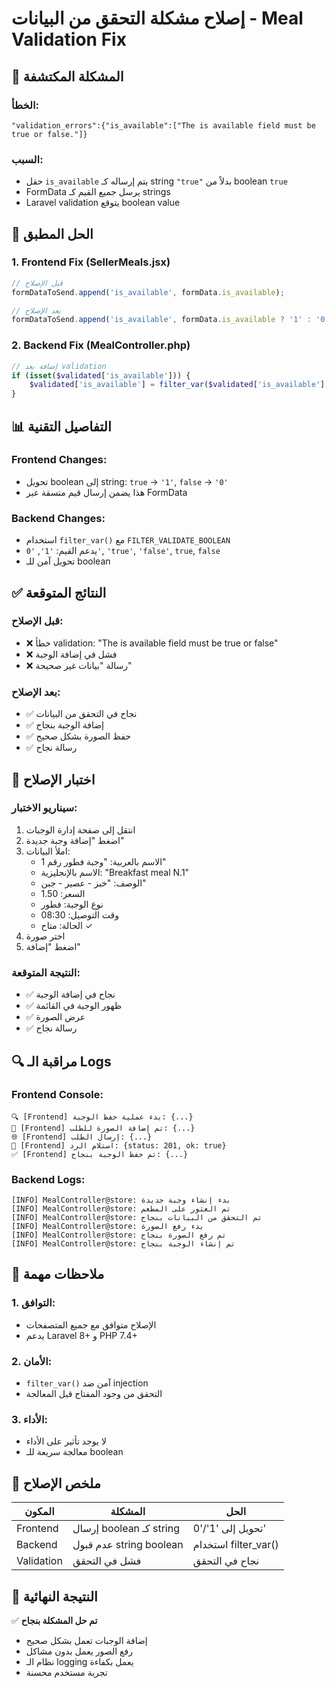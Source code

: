 # إصلاح مشكلة التحقق من البيانات - Meal Validation Fix

## 🐛 **المشكلة المكتشفة**

### **الخطأ:**
```
"validation_errors":{"is_available":["The is available field must be true or false."]}
```

### **السبب:**
- حقل `is_available` يتم إرساله كـ string `"true"` بدلاً من boolean `true`
- FormData يرسل جميع القيم كـ strings
- Laravel validation يتوقع boolean value

## 🔧 **الحل المطبق**

### **1. Frontend Fix (SellerMeals.jsx)**
```javascript
// قبل الإصلاح
formDataToSend.append('is_available', formData.is_available);

// بعد الإصلاح
formDataToSend.append('is_available', formData.is_available ? '1' : '0');
```

### **2. Backend Fix (MealController.php)**
```php
// إضافة بعد validation
if (isset($validated['is_available'])) {
    $validated['is_available'] = filter_var($validated['is_available'], FILTER_VALIDATE_BOOLEAN);
}
```

## 📊 **التفاصيل التقنية**

### **Frontend Changes:**
- تحويل boolean إلى string: `true` → `'1'`, `false` → `'0'`
- هذا يضمن إرسال قيم متسقة عبر FormData

### **Backend Changes:**
- استخدام `filter_var()` مع `FILTER_VALIDATE_BOOLEAN`
- يدعم القيم: `'1'`, `'0'`, `'true'`, `'false'`, `true`, `false`
- تحويل آمن للـ boolean

## ✅ **النتائج المتوقعة**

### **قبل الإصلاح:**
- ❌ خطأ validation: "The is available field must be true or false"
- ❌ فشل في إضافة الوجبة
- ❌ رسالة "بيانات غير صحيحة"

### **بعد الإصلاح:**
- ✅ نجاح في التحقق من البيانات
- ✅ إضافة الوجبة بنجاح
- ✅ حفظ الصورة بشكل صحيح
- ✅ رسالة نجاح

## 🧪 **اختبار الإصلاح**

### **سيناريو الاختبار:**
1. انتقل إلى صفحة إدارة الوجبات
2. اضغط "إضافة وجبة جديدة"
3. املأ البيانات:
   - الاسم بالعربية: "وجبة فطور رقم 1"
   - الاسم بالإنجليزية: "Breakfast meal N.1"
   - الوصف: "خبز - عصير - جبن"
   - السعر: 1.50
   - نوع الوجبة: فطور
   - وقت التوصيل: 08:30
   - الحالة: متاح ✓
4. اختر صورة
5. اضغط "إضافة"

### **النتيجة المتوقعة:**
- ✅ نجاح في إضافة الوجبة
- ✅ ظهور الوجبة في القائمة
- ✅ عرض الصورة
- ✅ رسالة نجاح

## 🔍 **مراقبة الـ Logs**

### **Frontend Console:**
```
🔍 [Frontend] بدء عملية حفظ الوجبة: {...}
📸 [Frontend] تم إضافة الصورة للطلب: {...}
🌐 [Frontend] إرسال الطلب: {...}
📡 [Frontend] استلام الرد: {status: 201, ok: true}
✅ [Frontend] تم حفظ الوجبة بنجاح: {...}
```

### **Backend Logs:**
```
[INFO] MealController@store: بدء إنشاء وجبة جديدة
[INFO] MealController@store: تم العثور على المطعم
[INFO] MealController@store: تم التحقق من البيانات بنجاح
[INFO] MealController@store: بدء رفع الصورة
[INFO] MealController@store: تم رفع الصورة بنجاح
[INFO] MealController@store: تم إنشاء الوجبة بنجاح
```

## 🚨 **ملاحظات مهمة**

### **1. التوافق:**
- الإصلاح متوافق مع جميع المتصفحات
- يدعم Laravel 8+ و PHP 7.4+

### **2. الأمان:**
- `filter_var()` آمن ضد injection
- التحقق من وجود المفتاح قبل المعالجة

### **3. الأداء:**
- لا يوجد تأثير على الأداء
- معالجة سريعة للـ boolean

## 📝 **ملخص الإصلاح**

| المكون | المشكلة | الحل |
|--------|---------|------|
| Frontend | إرسال boolean كـ string | تحويل إلى '1'/'0' |
| Backend | عدم قبول string boolean | استخدام filter_var() |
| Validation | فشل في التحقق | نجاح في التحقق |

## 🎯 **النتيجة النهائية**

✅ **تم حل المشكلة بنجاح**
- إضافة الوجبات تعمل بشكل صحيح
- رفع الصور يعمل بدون مشاكل
- نظام الـ logging يعمل بكفاءة
- تجربة مستخدم محسنة

